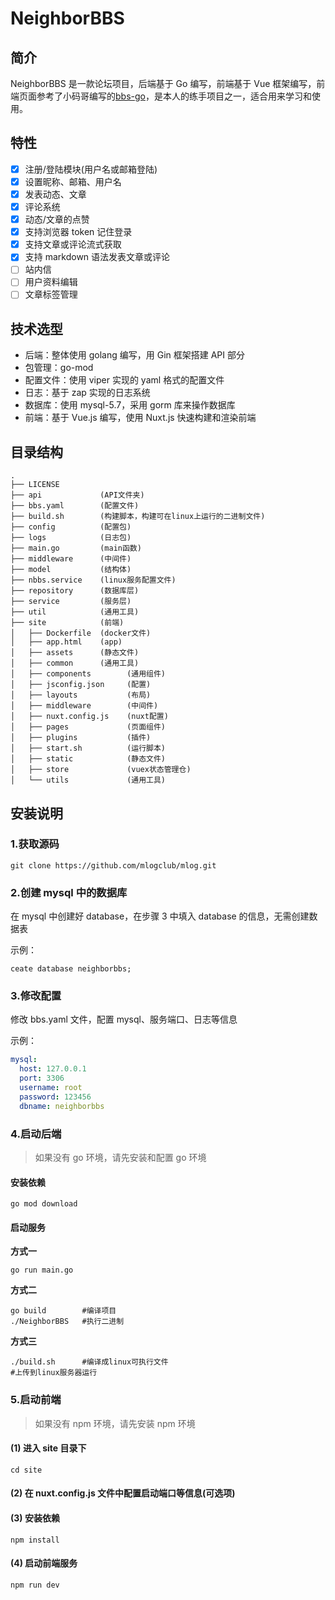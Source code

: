 # NeighborBBS

## 简介

NeighborBBS 是一款论坛项目，后端基于 Go 编写，前端基于 Vue 框架编写，前端页面参考了小码哥编写的[bbs-go](https://github.com/mlogclub/bbs-go)，是本人的练手项目之一，适合用来学习和使用。

## 特性

- [x] 注册/登陆模块(用户名或邮箱登陆)
- [x] 设置昵称、邮箱、用户名
- [x] 发表动态、文章
- [x] 评论系统
- [x] 动态/文章的点赞
- [x] 支持浏览器 token 记住登录
- [x] 支持文章或评论流式获取
- [x] 支持 markdown 语法发表文章或评论
- [ ] 站内信
- [ ] 用户资料编辑
- [ ] 文章标签管理

## 技术选型

- 后端：整体使用 golang 编写，用 Gin 框架搭建 API 部分
- 包管理：go-mod
- 配置文件：使用 viper 实现的 yaml 格式的配置文件
- 日志：基于 zap 实现的日志系统
- 数据库：使用 mysql-5.7，采用 gorm 库来操作数据库
- 前端：基于 Vue.js 编写，使用 Nuxt.js 快速构建和渲染前端

## 目录结构

```
.
├── LICENSE
├── api             (API文件夹)
├── bbs.yaml        (配置文件)
├── build.sh        (构建脚本，构建可在linux上运行的二进制文件)
├── config          (配置包)
├── logs            (日志包)
├── main.go         (main函数)
├── middleware      (中间件)
├── model           (结构体)
├── nbbs.service    (linux服务配置文件)
├── repository      (数据库层)
├── service         (服务层)
├── util            (通用工具)
├── site            (前端)
│   ├── Dockerfile  (docker文件)
│   ├── app.html    (app)
│   ├── assets      (静态文件)
│   ├── common      (通用工具)
│   ├── components        (通用组件)
│   ├── jsconfig.json     (配置)
│   ├── layouts           (布局)
│   ├── middleware        (中间件)
│   ├── nuxt.config.js    (nuxt配置)
│   ├── pages             (页面组件)
│   ├── plugins           (插件)
│   ├── start.sh          (运行脚本)
│   ├── static            (静态文件)
│   ├── store             (vuex状态管理仓)
│   └── utils             (通用工具)
```

## 安装说明

### 1.获取源码

```shell
git clone https://github.com/mlogclub/mlog.git
```

### 2.创建 mysql 中的数据库

在 mysql 中创建好 database，在步骤 3 中填入 database 的信息，无需创建数据表

示例：

```shell
ceate database neighborbbs;
```

### 3.修改配置

修改 bbs.yaml 文件，配置 mysql、服务端口、日志等信息

示例：

```yaml
mysql:
  host: 127.0.0.1
  port: 3306
  username: root
  password: 123456
  dbname: neighborbbs
```

### 4.启动后端

> 如果没有 go 环境，请先安装和配置 go 环境

#### 安装依赖

```shell
go mod download
```

#### 启动服务

**方式一**

```shell
go run main.go
```

**方式二**

```shell
go build        #编译项目
./NeighborBBS   #执行二进制
```

**方式三**

```shell
./build.sh      #编译成linux可执行文件
#上传到linux服务器运行
```

### 5.启动前端

> 如果没有 npm 环境，请先安装 npm 环境

#### (1) 进入 site 目录下

```shell
cd site
```

#### (2) 在 nuxt.config.js 文件中配置启动端口等信息(可选项)

#### (3) 安装依赖

```shell
npm install
```

#### (4) 启动前端服务

```shell
npm run dev
```
